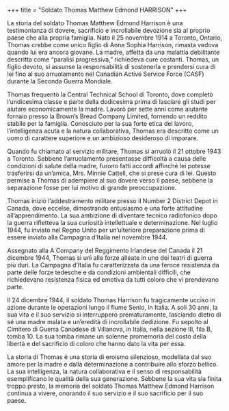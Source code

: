 +++
title = "Soldato Thomas Matthew Edmond HARRISON"
+++


La storia del soldato Thomas Matthew Edmond Harrison è una testimonianza di dovere, sacrificio e incrollabile devozione sia al proprio paese che alla propria famiglia. 
Nato il 25 novembre 1914 a Toronto, Ontario, Thomas crebbe come unico figlio di Anne Sophia Harrison, rimasta vedova quando lui era ancora giovane. La madre, affetta da una malattia debilitante descritta come “paralisi progressiva,” richiedeva cure costanti. Thomas, un figlio devoto, si assunse la responsabilità di sostenerla e prendersi cura di lei fino al suo arruolamento nel Canadian Active Service Force (CASF) durante la Seconda Guerra Mondiale.

Thomas frequentò la Central Technical School di Toronto, dove completò l’undicesima classe e parte della dodicesima prima di lasciare gli studi per aiutare economicamente la madre. Lavorò per sette anni come aiutante fornaio presso la Brown’s Bread Company Limited, fornendo un reddito stabile per la famiglia. Conosciuto per la sua forte etica del lavoro, l’intelligenza acuta e la natura collaborativa, Thomas era descritto come un uomo di carattere superiore e un ambizioso desideroso di imparare.

Quando fu chiamato al servizio militare, Thomas si arruolò il 21 ottobre 1943 a Toronto. Sebbene l’arruolamento presentasse difficoltà a causa delle condizioni di salute della madre, furono fatti accordi affinché lei potesse trasferirsi da un’amica, Mrs. Minnie Cattell, che si prese cura di lei. Questo permise a Thomas di adempiere al suo dovere verso il paese, sebbene la separazione fosse per lui motivo di grande preoccupazione.

Thomas iniziò l’addestramento militare presso il Number 2 District Depot in Canada, dove eccelse, dimostrando entusiasmo e una forte attitudine all’apprendimento. La sua ambizione di diventare tecnico radiofonico dopo la guerra rifletteva la sua curiosità intellettuale e determinazione. Nel luglio 1944, fu inviato nel Regno Unito per un’ulteriore preparazione prima di essere inviato alla Campagna d’Italia nel novembre 1944.

Assegnato alla A Company del Reggimento Irlandese del Canada il 21 dicembre 1944, Thomas si unì alle forze alleate in uno dei teatri di guerra più duri. La Campagna d’Italia fu caratterizzata da una feroce resistenza da parte delle forze tedesche e da condizioni ambientali difficili, che richiedevano resistenza fisica ed emotiva da tutti coloro che vi prendevano parte.

Il 24 dicembre 1944, il soldato Thomas Harrison fu tragicamente ucciso in azione durante le operazioni lungo il fiume Senio, in Italia. 
A soli 30 anni, la sua vita e il suo servizio si interruppero prematuramente, lasciando dietro di sé una madre malata e un’eredità di incrollabile dedizione. 
Fu sepolto al Cimitero di Guerra Canadese di Villanova, in Italia, nella sezione III, fila B, tomba 10. La sua tomba rimane un solenne promemoria del costo della libertà e del sacrificio di coloro che hanno dato la vita per essa.

La storia di Thomas è una storia di eroismo silenzioso, modellata dal suo amore per la madre e dalla determinazione a contribuire allo sforzo bellico. La sua intelligenza, la natura collaborativa e il senso di responsabilità esemplificano le qualità della sua generazione. 
Sebbene la sua vita sia finita troppo presto, la memoria del soldato Thomas Matthew Edmond Harrison continua a vivere, onorando il suo servizio e il suo sacrificio per il suo paese.
